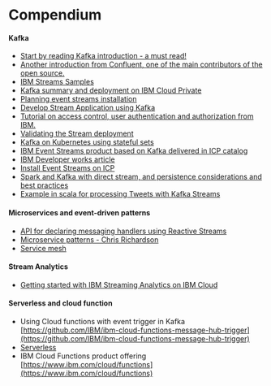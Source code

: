 # Compendium

#### Kafka


* [Start by reading Kafka introduction - a must read!](https://Kafka.apache.org/intro/)
* [Another introduction from Confluent, one of the main contributors of the open source.](http://www.confluent.io/blog/introducing-Kafka-streams-stream-processing-made-simple)
* [IBM Streams Samples](https://ibmstreams.github.io/samples/)
* [Kafka summary and deployment on IBM Cloud Private](./kafka/readme.md)
* [Planning event streams installation](https://ibm.github.io/event-streams/installing/planning/)
* [Develop Stream Application using Kafka](https://Kafka.apache.org/11/documentation/streams/)
* [Tutorial on access control, user authentication and authorization from IBM.](https://developer.ibm.com/tutorials/kafka-authn-authz/)
* [Validating the Stream deployment](https://developer.ibm.com/messaging/event-streams/docs/validating-the-deployment/)
* [Kafka on Kubernetes using stateful sets](https://github.com/kubernetes/contrib/tree/master/statefulsets/Kafka)
* [IBM Event Streams product based on Kafka delivered in ICP catalog](https://developer.ibm.com/messaging/event-streams/)
* [IBM Developer works article](https://developer.ibm.com/messaging/event-streams/docs/learn-about-Kafka/)
* [Install Event Streams on ICP](https://developer.ibm.com/messaging/event-streams/docs/install-guide/)
* [Spark and Kafka with direct stream, and persistence considerations and best practices](http://aseigneurin.github.io/2016/05/07/spark-Kafka-achieving-zero-data-loss.html)
* [Example in scala for processing Tweets with Kafka Streams](https://www.madewithtea.com/processing-tweets-with-Kafka-streams.html)

#### Microservices and event-driven patterns

* [API for declaring messaging handlers using Reactive Streams](https://github.com/eclipse/microprofile-reactive-messaging/blob/master/spec/src/main/asciidoc/architecture.asciidoc)
* [Microservice patterns - Chris Richardson](https://www.manning.com/books/microservices-patterns)
* [Service mesh](https://github.com/ibm-cloud-architecture/refarch-integration/blob/master/docs/service-mesh/readme.md)

#### Stream Analytics

* [Getting started with IBM Streaming Analytics on IBM Cloud](https://console.bluemix.net/docs/services/StreamingAnalytics/t_starter_app_deploy.html#starterapps_deploy)


#### Serverless and cloud function

* Using Cloud functions with event trigger in Kafka [https://github.com/IBM/ibm-cloud-functions-message-hub-trigger](https://github.com/IBM/ibm-cloud-functions-message-hub-trigger)
* [Serverless](https://github.com/ibm-cloud-architecture/refarch-integration/tree/master/docs/serverless)
* IBM Cloud Functions product offering [https://www.ibm.com/cloud/functions](https://www.ibm.com/cloud/functions)